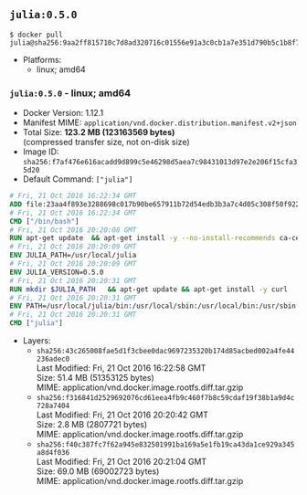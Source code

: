## `julia:0.5.0`

```console
$ docker pull julia@sha256:9aa2ff815710c7d8ad320716c01556e91a3c0cb1a7e351d790b5c1b8f71baf98
```

-	Platforms:
	-	linux; amd64

### `julia:0.5.0` - linux; amd64

-	Docker Version: 1.12.1
-	Manifest MIME: `application/vnd.docker.distribution.manifest.v2+json`
-	Total Size: **123.2 MB (123163569 bytes)**  
	(compressed transfer size, not on-disk size)
-	Image ID: `sha256:f7af476e616acadd9d899c5e46298d5aea7c98431013d97e2e206f15cfa35d20`
-	Default Command: `["julia"]`

```dockerfile
# Fri, 21 Oct 2016 16:22:34 GMT
ADD file:23aa4f893e3288698c017b90be657911b72d54edb3b3a7c4d05c308f50f9228f in / 
# Fri, 21 Oct 2016 16:22:34 GMT
CMD ["/bin/bash"]
# Fri, 21 Oct 2016 20:20:08 GMT
RUN apt-get update 	&& apt-get install -y --no-install-recommends ca-certificates 	&& rm -rf /var/lib/apt/lists/*
# Fri, 21 Oct 2016 20:20:09 GMT
ENV JULIA_PATH=/usr/local/julia
# Fri, 21 Oct 2016 20:20:09 GMT
ENV JULIA_VERSION=0.5.0
# Fri, 21 Oct 2016 20:20:31 GMT
RUN mkdir $JULIA_PATH 	&& apt-get update && apt-get install -y curl 	&& curl -sSL "https://julialang.s3.amazonaws.com/bin/linux/x64/${JULIA_VERSION%[.-]*}/julia-${JULIA_VERSION}-linux-x86_64.tar.gz" -o julia.tar.gz 	&& curl -sSL "https://julialang.s3.amazonaws.com/bin/linux/x64/${JULIA_VERSION%[.-]*}/julia-${JULIA_VERSION}-linux-x86_64.tar.gz.asc" -o julia.tar.gz.asc 	&& export GNUPGHOME="$(mktemp -d)" 	&& gpg --keyserver ha.pool.sks-keyservers.net --recv-keys 3673DF529D9049477F76B37566E3C7DC03D6E495 	&& gpg --batch --verify julia.tar.gz.asc julia.tar.gz 	&& rm -r "$GNUPGHOME" julia.tar.gz.asc 	&& tar -xzf julia.tar.gz -C $JULIA_PATH --strip-components 1 	&& rm -rf /var/lib/apt/lists/* julia.tar.gz*
# Fri, 21 Oct 2016 20:20:31 GMT
ENV PATH=/usr/local/julia/bin:/usr/local/sbin:/usr/local/bin:/usr/sbin:/usr/bin:/sbin:/bin
# Fri, 21 Oct 2016 20:20:31 GMT
CMD ["julia"]
```

-	Layers:
	-	`sha256:43c265008fae5d1f3cbee0dac9697235320b174d85acbed002a4fe44236adec0`  
		Last Modified: Fri, 21 Oct 2016 16:22:58 GMT  
		Size: 51.4 MB (51353125 bytes)  
		MIME: application/vnd.docker.image.rootfs.diff.tar.gzip
	-	`sha256:f316841d2529692076cd61eea4fb9c460f7b8c59cdaf19f38b1a9d4c728a7404`  
		Last Modified: Fri, 21 Oct 2016 20:20:42 GMT  
		Size: 2.8 MB (2807721 bytes)  
		MIME: application/vnd.docker.image.rootfs.diff.tar.gzip
	-	`sha256:f40c387fc7f62a945e832501991ba169a5e1fb19ca43da1ce929a345a8d4f036`  
		Last Modified: Fri, 21 Oct 2016 20:21:04 GMT  
		Size: 69.0 MB (69002723 bytes)  
		MIME: application/vnd.docker.image.rootfs.diff.tar.gzip
